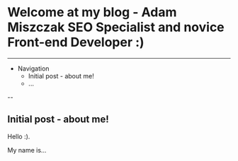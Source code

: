 # Welcome at my blog - Adam Miszczak SEO Specialist and novice Front-end Developer :)

---

* Navigation
  * Initial post - about me!
  * ...

--

## Initial post - about me!
Hello :).

My name is...